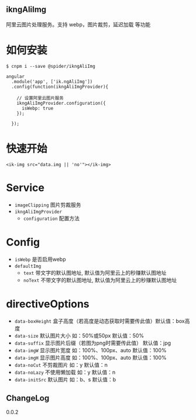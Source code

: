 ikngAliImg
---
阿里云图片处理服务。支持 webp，图片裁剪，延迟加载 等功能

如何安装
===
```
$ cnpm i --save @spider/ikngAliImg

angular
  .module('app', ['ik.ngAliImg'])
  .config(function(ikngAliImgProvider){

    // 设置阿里云图片服务
    ikngAliImgProvider.configuration({
      isWebp: true
    });

  });
```
快速开始
===
```
<ik-img src="data.img || 'no'"></ik-img>
```
Service
===
- `imageClipping` 图片剪裁服务
- `ikngAliImgProvider`
  - `configuration` 配置方法

Config
===
- `isWebp` 是否启用webp
- `defaultImg`
  - `text` 带文字的默认图地址, 默认值为阿里云上的秒赚默认图地址
  - `noText` 不带文字的默认图地址, 默认值为阿里云上的秒赚默认图地址

directiveOptions
===
- `data-boxHeight` 盒子高度（若高度是动态获取时需要传此值）默认值：box高度
- `data-size`      默认图片大小 如：50%或50px  默认值：50%
- `data-suffix`    显示图片后缀（若图为png时需要传此值）  默认值：jpg
- `data-imgW`      显示图片宽度 如：100%、100px、auto  默认值：100%
- `data-imgH`      显示图片高度 如：100%、100px、auto  默认值：100%
- `data-noCut`     不剪裁图片 如：y  默认值：n
- `data-noLazy`    不使用懒加载 如：y  默认值：n
- `data-initSrc`   默认图片 如：b、s  默认值：b

ChangeLog
---
0.0.2